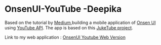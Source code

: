 # OnsenUI-YouTube -Deepika

Based on the tutorial by [Medium](https://medium.com/the-web-tub/onsen-ui-youtube-jukebox-with-angularjs-7e978a205dc7),building a mobile application of [Onsen UI](http://onsen.io) using [YouTube API](https://developers.google.com/youtube/v3/).
The app is based on this [JukeTube project](http://jgthms.com/juketube/).

Link to my web application : [OnsenUI Youtube Web Version](https://jantz021991.github.io/OnsenUi-Youtube/)
